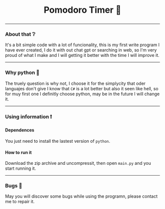 # <p style="text-align: center;">Pomodoro Timer :tomato: </p>
---

### About that :grey_question:
It's a bit simple code with a lot of funcionality, this is my first write program I have ever created, I do it with out chat gpt or searching in web, so I'm very proud of what I make and I will getting it better with the time I will improve it.

---

### Why python :snake:
The truely question is why not, I choose it for the simplycity that oder languajes don't give I know that `C#` is a lot better but also it seen like hell, so for muy first one I definitly choose python, may be in the future I will change it.

---

### Using information :exclamation:

#### Dependences
You just need to install the lastest version of `python`.

#### How to run it
Download the zip archive and uncompressit, then open `main.py` and you start running it.

---
### Bugs :bug:
May you will discover some bugs while using the programn, please contact me to repair it.


